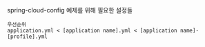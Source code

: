 spring-cloud-config 예제를 위해 필요한 설정들

```
우선순위
application.yml < [application name].yml < [application name]-[profile].yml
```

